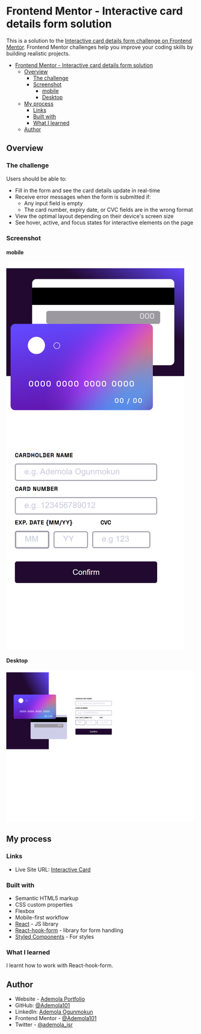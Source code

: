 # Frontend Mentor - Interactive card details form solution

This is a solution to the [Interactive card details form challenge on Frontend Mentor](https://www.frontendmentor.io/challenges/interactive-card-details-form-XpS8cKZDWw). Frontend Mentor challenges help you improve your coding skills by building realistic projects.

- [Frontend Mentor - Interactive card details form solution](#frontend-mentor---interactive-card-details-form-solution)
  - [Overview](#overview)
    - [The challenge](#the-challenge)
    - [Screenshot](#screenshot)
      - [mobile](#mobile)
      - [Desktop](#desktop)
  - [My process](#my-process)
    - [Links](#links)
    - [Built with](#built-with)
    - [What I learned](#what-i-learned)
  - [Author](#author)

## Overview

### The challenge

Users should be able to:

- Fill in the form and see the card details update in real-time
- Receive error messages when the form is submitted if:
  - Any input field is empty
  - The card number, expiry date, or CVC fields are in the wrong format
- View the optimal layout depending on their device's screen size
- See hover, active, and focus states for interactive elements on the page

### Screenshot

#### mobile

![Mobile view](./screenshot/phone.png)

#### Desktop

![Mobile view](./screenshot/desktop.png)

## My process

### Links

- Live Site URL: [Interactive Card](https://interactive-card-page.netlify.app/)

### Built with

- Semantic HTML5 markup
- CSS custom properties
- Flexbox
- Mobile-first workflow
- [React](https://reactjs.org/) - JS library
- [React-hook-form](https://react-hook-form.com/) - library for form handling
- [Styled Components](https://styled-components.com/) - For styles

### What I learned

I learnt how to work with React-hook-form.

## Author

- Website - [Ademola Portfolio](https://ademola-ogun.netlify.app/)
- GitHub: [@Ademola101](https://github.com/Ademola101)
- LinkedIn: [Ademola Ogunmokun](https://linkedin.com/in/ademola-ogunmokun-492575203)
- Frontend Mentor - [@Ademola101](https://www.frontendmentor.io/profile/Ademola101)
- Twitter - [@ademola_isr](https://twitter.com/ademola_isr)
  